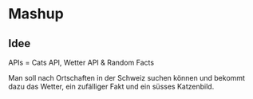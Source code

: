 # Mashup

## Idee

APIs = Cats API, Wetter API & Random Facts

Man soll nach Ortschaften in der Schweiz suchen können und bekommt dazu das Wetter, ein zufälliger Fakt und ein süsses Katzenbild.
